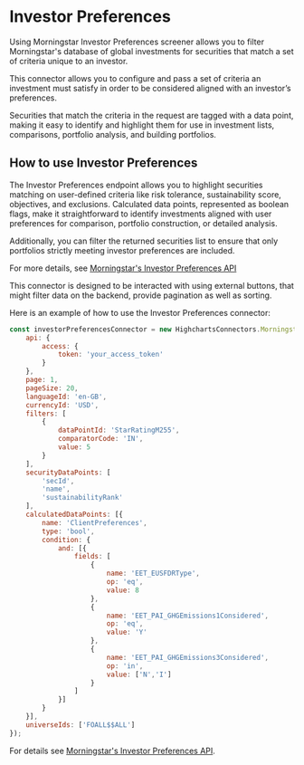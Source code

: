 Investor Preferences
=============================

Using Morningstar Investor Preferences screener allows you to filter Morningstar's database of global investments for securities that match a set of criteria unique to an investor.

This connector allows you to configure and pass a set of criteria an investment must satisfy in order to be considered aligned with an investor’s preferences.

Securities that match the criteria in the request are tagged with a data point, making it easy to identify and highlight them for use in investment lists, comparisons, portfolio analysis, and building portfolios.

How to use Investor Preferences
----------------

The Investor Preferences endpoint allows you to highlight securities matching on user-defined criteria like risk tolerance, sustainability score, objectives, and exclusions. Calculated data points, represented as boolean flags, make it straightforward to identify investments aligned with user preferences for comparison, portfolio construction, or detailed analysis.

Additionally, you can filter the returned securities list to ensure that only portfolios strictly meeting investor preferences are included.

For more details, see [Morningstar's Investor Preferences API]

This connector is designed to be interacted with using external buttons, that might filter data on the backend, provide pagination as well as sorting.

Here is an example of how to use the Investor Preferences connector:

```js
const investorPreferencesConnector = new HighchartsConnectors.Morningstar.InvestorPreferencesConnector({
    api: {
        access: {
            token: 'your_access_token'
        }
    },
    page: 1,
    pageSize: 20,
    languageId: 'en-GB',
    currencyId: 'USD',
    filters: [
        {
            dataPointId: 'StarRatingM255',
            comparatorCode: 'IN',
            value: 5
        }
    ],
    securityDataPoints: [
        'secId',
        'name',
        'sustainabilityRank'
    ],
    calculatedDataPoints: [{
        name: 'ClientPreferences',
        type: 'bool',
        condition: {
            and: [{
                fields: [
                    {
                        name: 'EET_EUSFDRType',
                        op: 'eq',
                        value: 8
                    },
                    {
                        name: 'EET_PAI_GHGEmissions1Considered',
                        op: 'eq',
                        value: 'Y'
                    },
                    {
                        name: 'EET_PAI_GHGEmissions3Considered',
                        op: 'in',
                        value: ['N','I']
                    }
                ]
            }]
        }
    }],
    universeIds: ['FOALL$$ALL']
});
```

For details see [Morningstar's Investor Preferences API].

<!-- Links -->
[Morningstar's Investor Preferences API]: https://developer.morningstar.com/direct-web-services/documentation/direct-web-services/screener/investor-preferences

